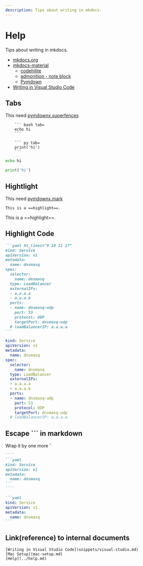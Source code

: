 ```yaml
---
description: Tips about writing in mkdocs.
---
```


# Help

Tips about writing in mkdocs.

- [mkdocs.org](https://www.mkdocs.org/)
- [mkdocs-material](https://squidfunk.github.io/mkdocs-material/)
    - [codehilite](https://squidfunk.github.io/mkdocs-material/extensions/codehilite/#usage)
    - [admonition - note block](https://squidfunk.github.io/mkdocs-material/extensions/admonition/#types)
    - [Pymdown](https://squidfunk.github.io/mkdocs-material/extensions/pymdown/#usage)
- [Writing in Visual Studio Code](snippets/visual-studio.md)

## Tabs

This need [pymdownx.superfences](https://squidfunk.github.io/mkdocs-material/extensions/pymdown/#installation)

```
    ``` bash tab=
    echo hi
    ```

    ``` py tab=
    print('hi')
    ```
```


``` bash tab=
echo hi
```

``` py tab=
print('hi')
```

## Hightlight
This need [pymdownx.mark](https://squidfunk.github.io/mkdocs-material/extensions/pymdown/#mark)
```
This is a ==highlight==.
```
This is a ==highlight==.

## Highlight Code

````md
```yaml hl_lines="9 10 11 17"
kind: Service
apiVersion: v1
metadata:
  name: dnsmasq
spec:
  selector:
    name: dnsmasq
  type: LoadBalancer
  externalIPs:
  - a.a.a.a
  - a.a.a.b
  ports:
  - name: dnsmasq-udp
    port: 53
    protocol: UDP
    targetPort: dnsmasq-udp
  # loadBalancerIP: a.a.a.a
```
````

```yaml hl_lines="9 10 11 17"
kind: Service
apiVersion: v1
metadata:
  name: dnsmasq
spec:
  selector:
    name: dnsmasq
  type: LoadBalancer
  externalIPs:
  - a.a.a.a
  - a.a.a.b
  ports:
  - name: dnsmasq-udp
    port: 53
    protocol: UDP
    targetPort: dnsmasq-udp
  # loadBalancerIP: a.a.a.a
```

## Escape **```** in markdown

Wrap it by one more **`**
`````md
````
```yaml
kind: Service
apiVersion: v1
metadata:
  name: dnsmasq
```
````
`````

````md
```yaml
kind: Service
apiVersion: v1
metadata:
  name: dnsmasq
```
````

## Link(reference) to internal documents
```
[Writing in Visual Studio Code](snippets/visual-studio.md)
[Mac Setup](mac-setup.md)
[Help](../help.md)
```